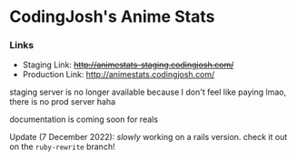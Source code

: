 # CodingJosh's Anime Stats

### Links
* Staging Link: ~~http://animestats-staging.codingjosh.com/~~
* Production Link: http://animestats.codingjosh.com/

staging server is no longer available because I don't feel like paying lmao, there is no prod server haha

documentation is coming soon for reals

Update (7 December 2022): *slowly* working on a rails version. check it out on the `ruby-rewrite` branch!
